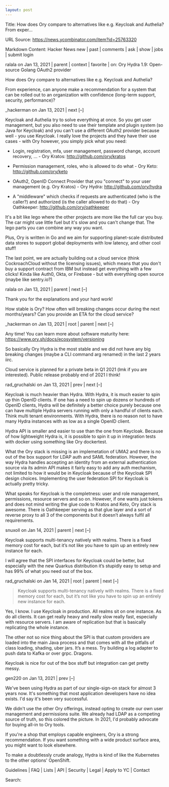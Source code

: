 ```yaml
---
layout: post
---
```

Title: How does Ory compare to alternatives like e.g. Keycloak and Authelia? From exper...

URL Source: https://news.ycombinator.com/item?id=25763320

Markdown Content:
	Hacker News new | past | comments | ask | show | jobs | submit	login



	
	
ralala on Jan 13, 2021 | parent | context | favorite | on: Ory Hydra 1.9: Open-source Golang OAuth2 provider


How does Ory compare to alternatives like e.g. Keycloak and Authelia?

From experience, can anyone make a recommendation for a system that can be rolled out to an organization with confidence (long-term support, security, performance)?




	
	
_hackerman on Jan 13, 2021 | next [–]


Keycloak and Authelia try to solve everything at once. So you get user management, but you also need to use their template and plugin system (so Java for Keycloak) and you can't use a different OAuth2 provider because well - you use Keycloak. I really love the projects and they have their use cases - with Ory however, you simply pick what you need:

- Login, registration, mfa, user management, password change, account recovery, ... - Ory Kratos: http://github.com/ory/kratos

- Permission management, roles, who is allowed to do what - Ory Keto: http://github.com/ory/keto

- OAuth2, OpenID Connect Provider that you "connect" to your user management (e.g. Ory Kratos) - Ory Hydra: http://github.com/ory/hydra

- A "middleware" which checks if requests are authenticated (who is the caller?) and authorized (is the caller allowed to do that) - Ory Oathkeeper: http://github.com/ory/oathkeeper

It's a bit like lego where the other projects are more like the full car you buy. The car might use little fuel but it's slow and you can't change that. The lego parts you can combine any way you want.

Plus, Ory is written in Go and we aim for supporting planet-scale distributed data stores to support global deployments with low latency, and other cool stuff!

The last point, we are actually building out a cloud service (think CockroachCloud without the licensing issues), which means that you don't buy a support contract from IBM but instead get everything with a few clicks! Kinda like Auth0, Okta, or Firebase - but with everything open source (maybe like sentry.io?)



	
	
ralala on Jan 13, 2021 | parent | next [–]


Thank you for the explanations and your hard work!

How stable is Ory? How often will breaking changes occur during the next months/years? Can you provide an ETA for the cloud service?



	
	
_hackerman on Jan 13, 2021 | root | parent | next [–]


Any time! You can learn more about software maturity here: https://www.ory.sh/docs/ecosystem/versioning

So basically Ory Hydra is the most stable and we did not have any big breaking changes (maybe a CLI command arg renamed) in the last 2 years iirc.

Cloud service is planned for a private beta in Q1 2021 (lmk if you are interested). Public release probably end of 2021 I think!



	
	
rad_gruchalski on Jan 13, 2021 | prev | next [–]


Keycloak is much heavier than Hydra. With Hydra, it is much easier to spin up thin OpenID clients. If one has a need to spin up dozens or hundreds of OpenID clients, Hydra will be definitely a better choice purely because one can have multiple Hydra servers running with only a handful of clients each. Think multi tenant environments. With Hydra, there is no reason not to have many Hydra instances with as low as a single OpenID client.

Hydra API is smaller and easier to use than the one from Keycloak. Because of how lightweight Hydra is, it is possible to spin it up in integration tests with docker using something like Ory dockertest.

What the Ory stack is missing is an implemetation of UMA2 and there is no out of the box support for LDAP auth and SAML federation. However, the way Hydra handles accepting an identity from an external authentication source via its admin API makes it fairly easy to add any auth mechanism, not limited to how it would be in Keycloak because of the Keycloak SPI design choices. Implementing the user federation SPI for Keycloak is actually pretty tricky.

What speaks for Keycloak is the completness: user and role management, permissions, resource servers and so on. However, if one wants just tokens and does not mind writing the glue code to Kratos and Keto, Ory stack is awesome. There is Oathkeeper serving as that glue layer and a sort of reverse proxy to all 3 of the components but it doesn’t always fulfil all requirements.



	
	
snuxoll on Jan 14, 2021 | parent | next [–]


Keycloak supports multi-tenancy natively with realms. There is a fixed memory cost for each, but it’s not like you have to spin up an entirely new instance for each.

I will agree that the SPI interfaces for Keycloak could be better, but especially with the new Quarkus distribution it’s stupidly easy to setup and has 99% of what you need out of the box.



	
	
rad_gruchalski on Jan 14, 2021 | root | parent | next [–]


> Keycloak supports multi-tenancy natively with realms. There is a fixed memory cost for each, but it’s not like you have to spin up an entirely new instance for each.

Yes, I know. I use Keycloak in production. All realms sit on one instance. As do all clients. It can get really heavy and really slow really fast, especially with resource servers. I am aware of replication but that is basically replicating the whole instance.

The other not so nice thing about the SPI is that custom providers are loaded into the main Java process and that comes with all the pitfalls of class loading, shading, uber jars. It’s a mess. Try building a log adapter to push data to Kafka or over grpc. Dragons.

Keycloak is nice for out of the box stuff but integration can get pretty messy.



	
	
gen220 on Jan 13, 2021 | prev [–]


We've been using Hydra as part of our single-sign-on stack for almost 3 years now. It's something that most application developers have no idea exists. I'd say it's been very successful.

We didn't use the other Ory offerings, instead opting to create our own user management and permissions suite. We already had LDAP as a competing source of truth, so this colored the picture. In 2021, I'd probably advocate for buying all-in to Ory tools.

If you're a shop that employs capable engineers, Ory is a strong recommendation. If you want something with a wide product surface area, you might want to look elsewhere.

To make a doubtlessly crude analogy, Hydra is kind of like the Kubernetes to the other options' OpenShift.







Guidelines | FAQ | Lists | API | Security | Legal | Apply to YC | Contact


Search:
